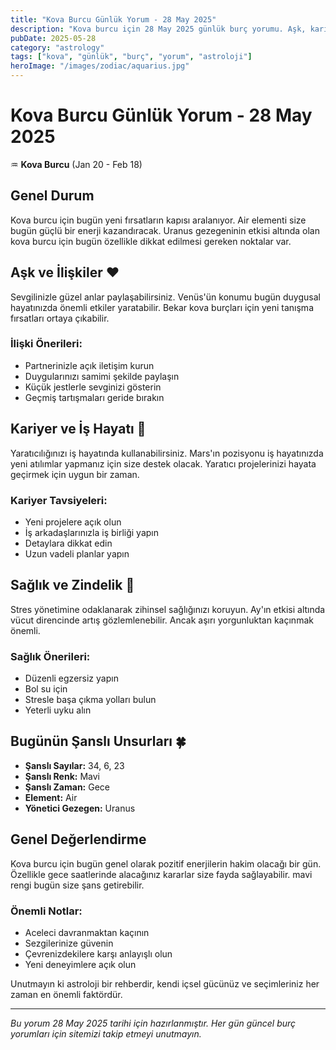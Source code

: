 ```yaml
---
title: "Kova Burcu Günlük Yorum - 28 May 2025"
description: "Kova burcu için 28 May 2025 günlük burç yorumu. Aşk, kariyer, sağlık ve şanslı sayılar."
pubDate: 2025-05-28
category: "astrology"
tags: ["kova", "günlük", "burç", "yorum", "astroloji"]
heroImage: "/images/zodiac/aquarius.jpg"
---
```


# Kova Burcu Günlük Yorum - 28 May 2025

♒ **Kova Burcu** (Jan 20 - Feb 18)

## Genel Durum

Kova burcu için bugün yeni fırsatların kapısı aralanıyor. Air elementi size bugün güçlü bir enerji kazandıracak. Uranus gezegeninin etkisi altında olan kova burcu için bugün özellikle dikkat edilmesi gereken noktalar var.

## Aşk ve İlişkiler ❤️

Sevgilinizle güzel anlar paylaşabilirsiniz. Venüs'ün konumu bugün duygusal hayatınızda önemli etkiler yaratabilir. Bekar kova burçları için yeni tanışma fırsatları ortaya çıkabilir.

### İlişki Önerileri:
- Partnerinizle açık iletişim kurun
- Duygularınızı samimi şekilde paylaşın
- Küçük jestlerle sevginizi gösterin
- Geçmiş tartışmaları geride bırakın

## Kariyer ve İş Hayatı 💼

Yaratıcılığınızı iş hayatında kullanabilirsiniz. Mars'ın pozisyonu iş hayatınızda yeni atılımlar yapmanız için size destek olacak. Yaratıcı projelerinizi hayata geçirmek için uygun bir zaman.

### Kariyer Tavsiyeleri:
- Yeni projelere açık olun
- İş arkadaşlarınızla iş birliği yapın
- Detaylara dikkat edin
- Uzun vadeli planlar yapın

## Sağlık ve Zindelik 🏥

Stres yönetimine odaklanarak zihinsel sağlığınızı koruyun. Ay'ın etkisi altında vücut direncinde artış gözlemlenebilir. Ancak aşırı yorgunluktan kaçınmak önemli.

### Sağlık Önerileri:
- Düzenli egzersiz yapın
- Bol su için
- Stresle başa çıkma yolları bulun
- Yeterli uyku alın

## Bugünün Şanslı Unsurları 🍀

- **Şanslı Sayılar:** 34, 6, 23
- **Şanslı Renk:** Mavi
- **Şanslı Zaman:** Gece
- **Element:** Air
- **Yönetici Gezegen:** Uranus

## Genel Değerlendirme

Kova burcu için bugün genel olarak pozitif enerjilerin hakim olacağı bir gün. Özellikle gece saatlerinde alacağınız kararlar size fayda sağlayabilir. mavi rengi bugün size şans getirebilir.

### Önemli Notlar:
- Aceleci davranmaktan kaçının
- Sezgilerinize güvenin
- Çevrenizdekilere karşı anlayışlı olun
- Yeni deneyimlere açık olun

Unutmayın ki astroloji bir rehberdir, kendi içsel gücünüz ve seçimleriniz her zaman en önemli faktördür.

---

*Bu yorum 28 May 2025 tarihi için hazırlanmıştır. Her gün güncel burç yorumları için sitemizi takip etmeyi unutmayın.*
